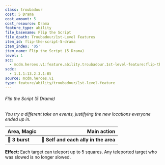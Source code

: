```yaml
---
class: troubadour
cost: 5 Drama
cost_amount: 5
cost_resource: Drama
feature_type: ability
file_basename: Flip the Script
file_dpath: Troubadour/1st-Level Features
item_id: flip-the-script-5-drama
item_index: '05'
item_name: Flip the Script (5 Drama)
level: 1
scc:
  - mcdm.heroes.v1:feature.ability.troubadour.1st-level-feature:flip-the-script-5-drama
scdc:
  - 1.1.1:13.2.3.1:05
source: mcdm.heroes.v1
type: feature/ability/troubadour/1st-level-feature
---
```


###### Flip the Script (5 Drama)

*You try a different take on events, justifying the new locations everyone ended up in.*

| **Area, Magic** |                       **Main action** |
| --------------- | ------------------------------------: |
| **📏 3 burst**  | **🎯 Self and each ally in the area** |

**Effect:** Each target can teleport up to 5 squares. Any teleported target who was slowed is no longer slowed.
